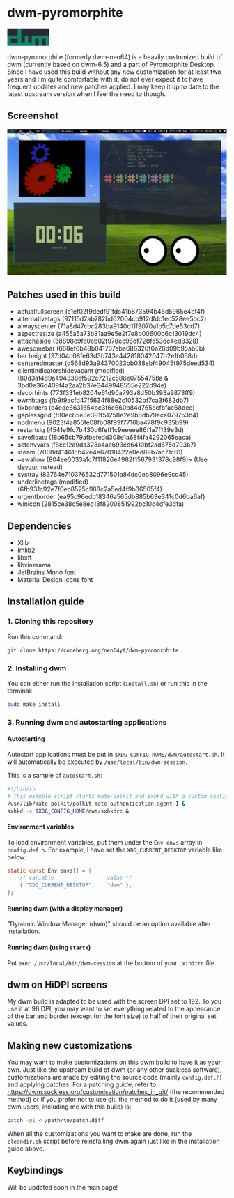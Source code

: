 # dwm-pyromorphite

![Recoloured dwm logo](dwm-pyromorphite.png)

dwm-pyromorphite (formerly dwm-neo64) is a heavily customized build of dwm (currently based on dwm-6.5) and a part of Pyromorphite Desktop. Since I have used this build without any new customization for at least two years and I'm quite comfortable with it, do not ever expect it to have frequent updates and new patches applied. I may keep it up to date to the latest upstream version when I feel the need to though.  

## Screenshot

![Screenshot as of 2025-07-27](dwm.png)

## Patches used in this build

* actualfullscreen (a1ef02f9dedf91fdc41b873594b46d5965e4bf4f)
* alternativetags (97115d2ab782bd62004cb912dfdc1ec528ee5bc2)
* alwayscenter (71a8d47cbc283ba9140d11f9070a1b5c7de53cd7)
* aspectresize (a455a5a73b31aa9e5e2f7e8b00600b6c13019dc4)
* attachaside (38898c9fe0eb02f978ec98df728fc53dc4ed8328)
* awesomebar (668ef6b48b041767eba686326f6a26d09b95ab0b) 
* bar height (97d04c08fe63d3b743e442818042047b2e1b058d)
* centeredmaster (d568d93a94370023bb038ebf49045f975deed534)
* clientindicatorshidevacant (modified) (80d3af4d9a494338ef592c7212c586e07554758a & 3bd0e36d409f4a2aa2b37e3449948555e222d94e)
* decorhints (773f331eb8204e61d90a793a8d50b393a9873ff9)
* ewmhtags (fb9f9acfd47f5634f88e2c10532bf7ca3f682db7)
* fixborders (c4ede6631654bc3f6c660b84d765ccfbfac68dec)
* gaplessgrid (f80ec85e3e391f51258e2e9b8db79eca079753b4)
* nodmenu (9023f4a855fe08fb08f99f7716ba478f9c935b99)
* restartsig (4541e9fc7b430d6feff1c9eeeee86f1a7f139e3d)
* savefloats (18b65cb79afbefedd308e1a68f4fa4292065eaca)
* setenvvars (f8cc12a9da323a4aa693cd6410bf2ad675d793b7)
* steam (7008d414615b42e4e67018422e0ed89b7ac71c61)
* ~swallow (804ee0033a1c7f11826e4982f1567931378c98f9)~ (Use [devour](https://github.com/salman-abedin/devour) instead)
* systray (83764e710376532d771501a84dc0eb8096e9cc45)
* underlinetags (modified) (6fb931c92e7f0ec8525c988c2a5ed4f9b36505f4)
* urgentborder (ea95c96edb18346a565db885b63e341c0d6ba6af)
* winicon (2815ce38c5e8ed13f8200851992bc10c4dfe3dfa)

## Dependencies

* Xlib
* Imlib2
* libxft
* libxinerama
* JetBrains Mono font
* Material Design Icons font

## Installation guide

### 1. Cloning this repository

Run this command:

```bash
git clone https://codeberg.org/neo64yt/dwm-pyromorphite
```

### 2. Installing dwm

You can either run the installation script (`install.sh`) or run this in the terminal:

```bash
sudo make install 
```

### 3. Running dwm and autostarting applications

#### Autostarting

Autostart applications must be put in `$XDG_CONFIG_HOME/dwm/autostart.sh`. It will automatically be executed by `/usr/local/bin/dwm-session`.

This is a sample of `autostart.sh`:

```bash
#!/bin/sh
# This example script starts mate-polkit and sxhkd with a custom config file
/usr/lib/mate-polkit/polkit-mate-authentication-agent-1 &
sxhkd -c $XDG_CONFIG_HOME/dwm/sxhkdrc &
```

#### Environment variables

To load environment variables, put them under the `Env envs` array in `config.def.h`. For example, I have set the `XDG_CURRENT_DESKTOP` variable like below:

```c
static const Env envs[] = {
	/* variable			        value */
	{ "XDG_CURRENT_DESKTOP",	"dwm" },
};
```

#### Running dwm (with a display manager)

"Dynamic Window Manager (dwm)" should be an option available after installation.

#### Running dwm (using `startx`)

Put `exec /usr/local/bin/dwm-session` at the bottom of your `.xinitrc` file.

## dwm on HiDPI screens

My dwm build is adapted to be used with the screen DPI set to 192. To you use it at 96 DPI, you may want to set everything related to the appearance of the bar and border (except for the font size) to half of their original set values.    

## Making new customizations

You may want to make customizations on this dwm build to have it as your own. Just like the upstream build of dwm (or any other suckless software), customizations are made by editing the source code (mainly `config.def.h`) and applying patches. For a patching guide, refer to https://dwm.suckless.org/customisation/patches_in_git/ (the recommended method) or if you prefer not to use git, the method to do it (used by many dwm users, including me with this build) is:

```bash
patch -p1 < /path/to/patch.diff
```

When all the customizations you want to make are done, run the `cleandir.sh` script before reinstalling dwm again just like in the installation guide above.

## Keybindings

Will be updated soon in the man page!
